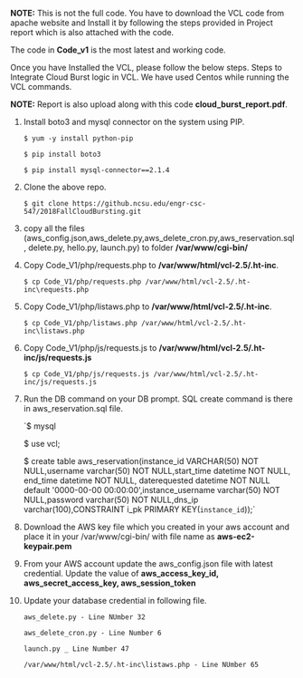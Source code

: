 __NOTE:__ This is not the full code. You have to download the VCL code from apache website and Install it by following the steps provided in Project report which is also attached with the code.

The code in __Code_v1__ is the most latest and working code.

Once you have Installed the VCL, please follow the below steps.
Steps to Integrate Cloud Burst logic in VCL. We have used Centos while running the VCL commands.

__NOTE:__ Report is also upload along with this code __cloud_burst_report.pdf__.

1. Install boto3 and mysql connector on the system using PIP.
    
    `$ yum -y install python-pip`
    
    `$ pip install boto3`

    `$ pip install mysql-connector==2.1.4`


2. Clone the above repo.
    
    `$ git clone https://github.ncsu.edu/engr-csc-547/2018FallCloudBursting.git`

3. copy all the files (aws_config.json,aws_delete.py,aws_delete_cron.py,aws_reservation.sql, delete.py, hello.py, launch.py) to folder __/var/www/cgi-bin/__

4. Copy Code_V1/php/requests.php to __/var/www/html/vcl-2.5/.ht-inc__.
    
    `$ cp Code_V1/php/requests.php /var/www/html/vcl-2.5/.ht-inc\requests.php`
5. Copy Code_V1/php/listaws.php to __/var/www/html/vcl-2.5/.ht-inc__.
    
    `$ cp Code_V1/php/listaws.php /var/www/html/vcl-2.5/.ht-inc\listaws.php`
6. Copy Code_V1/php/js/requests.js to __/var/www/html/vcl-2.5/.ht-inc/js/requests.js__

    `$ cp Code_V1/php/js/requests.js /var/www/html/vcl-2.5/.ht-inc/js/requests.js`

7. Run the DB command on your DB prompt. SQL create command is there in  aws_reservation.sql file.

    `$ mysql
    
    $ use vcl;
    
    $ create table aws_reservation(instance_id VARCHAR(50) NOT NULL,username varchar(50) NOT NULL,start_time datetime NOT NULL, end_time datetime NOT NULL, daterequested datetime NOT NULL default '0000-00-00 00:00:00',instance_username varchar(50) NOT NULL,password varchar(50) NOT NULL,dns_ip varchar(100),CONSTRAINT i_pk PRIMARY KEY(`instance_id`));`

8. Download the AWS key file which you created in your aws account and place it in your /var/www/cgi-bin/ with file name as __aws-ec2-keypair.pem__

9. From your AWS account update the aws_config.json file with latest credential. Update the value of **aws_access_key_id, aws_secret_access_key, aws_session_token**

10. Update your database credential in following file.
    
        aws_delete.py - Line NUmber 32

        aws_delete_cron.py - Line Number 6

        launch.py _ Line Number 47

        /var/www/html/vcl-2.5/.ht-inc\listaws.php - Line NUmber 65

